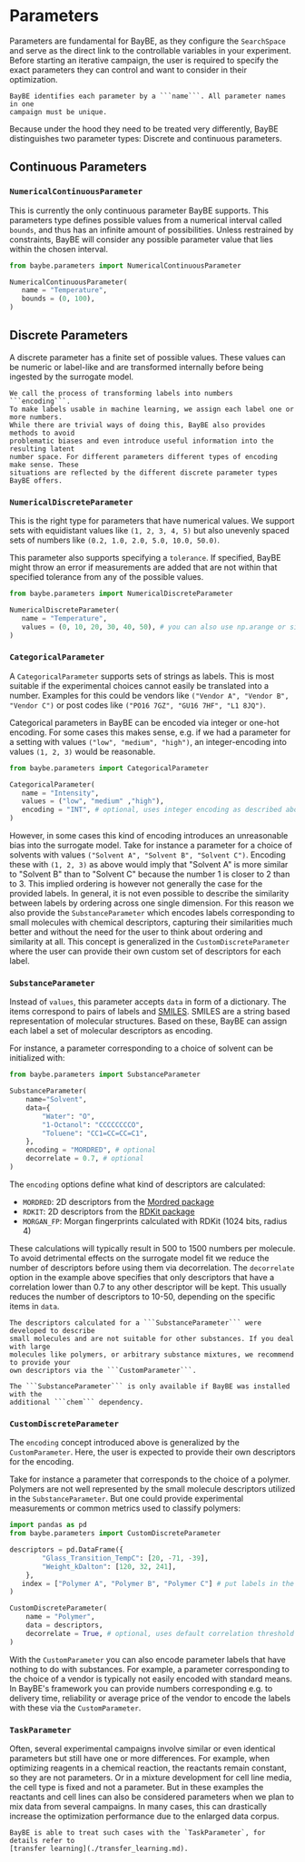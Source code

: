 # Parameters

Parameters are fundamental for BayBE, as they configure the ```SearchSpace``` and serve 
as the direct link to the controllable variables in your experiment. 
Before starting an iterative campaign, the user is required to specify the exact 
parameters they can control and want to consider in their optimization.

```{note}
BayBE identifies each parameter by a ```name```. All parameter names in one 
campaign must be unique.
```

Because under the hood they need to be treated very differently, BayBE distinguishes 
two parameter types: Discrete and continuous parameters.

## Continuous Parameters

### ```NumericalContinuousParameter```
This is currently the only continuous parameter BayBE supports. 
This parameters type defines possible values from a numerical interval called 
```bounds```, and thus has an infinite amount of possibilities. 
Unless restrained by constraints, BayBE will consider any possible parameter value that 
lies within the chosen interval.

```python
from baybe.parameters import NumericalContinuousParameter

NumericalContinuousParameter(
   name = "Temperature",
   bounds = (0, 100),
)
```

## Discrete Parameters
A discrete parameter has a finite set of possible values. 
These values can be numeric or label-like and are transformed internally before being 
ingested by the surrogate model.

```{note}
We call the process of transforming labels into numbers ```encoding```. 
To make labels usable in machine learning, we assign each label one or more numbers. 
While there are trivial ways of doing this, BayBE also provides methods to avoid 
problematic biases and even introduce useful information into the resulting latent 
number space. For different parameters different types of encoding make sense. These 
situations are reflected by the different discrete parameter types BayBE offers.
```

### ```NumericalDiscreteParameter```
This is the right type for parameters that have numerical values.
We support sets with equidistant values like ```(1, 2, 3, 4, 5)``` but also unevenly 
spaced sets of numbers like ```(0.2, 1.0, 2.0, 5.0, 10.0, 50.0)```.

This parameter also supports specifying a ```tolerance```. If specified, BayBE might 
throw an error if measurements are added that are not within that specified tolerance 
from any of the possible values.

```python
from baybe.parameters import NumericalDiscreteParameter

NumericalDiscreteParameter(
   name = "Temperature",
   values = (0, 10, 20, 30, 40, 50), # you can also use np.arange or similar to provide values
)
```

### ```CategoricalParameter```
A ```CategoricalParameter``` supports sets of strings as labels. 
This is most suitable if the experimental choices cannot easily be translated into a 
number. 
Examples for this could be vendors like ```("Vendor A", "Vendor B", "Vendor C")``` or 
post codes like ```("PO16 7GZ", "GU16 7HF", "L1 8JQ")```.

Categorical parameters in BayBE can be encoded via integer or one-hot encoding. For some
cases this makes sense, e.g. if we had a parameter for a setting with values 
```("low", "medium", "high")```, an integer-encoding into values ```(1, 2, 3)``` would 
be reasonable.

```python
from baybe.parameters import CategoricalParameter

CategoricalParameter(
   name = "Intensity",
   values = ("low", "medium" ,"high"),
   encoding = "INT", # optional, uses integer encoding as described above
)
```

However, in some cases this kind of encoding introduces an unreasonable bias into the 
surrogate model.
Take for instance a parameter for a choice of solvents with values 
```("Solvent A", "Solvent B", "Solvent C")```. Encoding these with ```(1, 2, 3)``` as 
above would imply that "Solvent A" is more similar to "Solvent B" than to "Solvent C" 
because the number 1 is closer to 2 than to 3. 
This implied ordering is however not generally the case for the provided labels.
In general, it is not even possible to describe the similarity between labels by 
ordering across one single dimension.
For this reason we also provide the ```SubstanceParameter``` which encodes labels 
corresponding to small molecules with chemical descriptors, capturing their similarities
much better and without the need for the user to think about ordering and similarity at 
all.
This concept is generalized in the ```CustomDiscreteParameter``` where the user can 
provide their own custom set of descriptors for each label.

### ```SubstanceParameter```
Instead of ```values```, this parameter accepts ```data``` in form of a dictionary. The 
items correspond to pairs of labels and [SMILES](https://en.wikipedia.org/wiki/Simplified_molecular-input_line-entry_system).
SMILES are a string based representation of molecular structures. 
Based on these, BayBE can assign each label a set of molecular descriptors as encoding.

For instance, a parameter corresponding to a choice of solvent can be initialized with:

```python
from baybe.parameters import SubstanceParameter

SubstanceParameter(
    name="Solvent",
    data={
        "Water": "O",
        "1-Octanol": "CCCCCCCCO",
        "Toluene": "CC1=CC=CC=C1",
    },
    encoding = "MORDRED", # optional
    decorrelate = 0.7, # optional
)
```

The ```encoding``` options define what kind of descriptors are calculated:
* ```MORDRED```: 2D descriptors from the [Mordred package](https://mordred-descriptor.github.io/documentation/master/)
* ```RDKIT```: 2D descriptors from the [RDKit package](https://www.rdkit.org/)
* ```MORGAN_FP```: Morgan fingerprints calculated with RDKit (1024 bits, radius 4)

These calculations will typically result in 500 to 1500 numbers per molecule.
To avoid detrimental effects on the surrogate model fit we reduce the number of 
descriptors before using them via decorrelation. 
The ```decorrelate``` option in the example above specifies that only descriptors that 
have a correlation lower than 0.7 to any other descriptor will be kept. 
This usually reduces the number of descriptors to 10-50, depending on the specific 
items in ```data```.

```{warning}
The descriptors calculated for a ```SubstanceParameter``` were developed to describe 
small molecules and are not suitable for other substances. If you deal with large 
molecules like polymers, or arbitrary substance mixtures, we recommend to provide your 
own descriptors via the ```CustomParameter```.
```

```{warning}
The ```SubstanceParameter``` is only available if BayBE was installed with the 
additional ```chem``` dependency.
```

### ```CustomDiscreteParameter```
The ```encoding``` concept introduced above is generalized by the 
```CustomParameter```.
Here, the user is expected to provide their own descriptors for the encoding.

Take for instance a parameter that corresponds to the choice of a polymer. Polymers are
not well represented by the small molecule descriptors utilized in the 
```SubstanceParameter```. 
But one could provide experimental measurements or common metrics used to classify 
polymers:

```python
import pandas as pd
from baybe.parameters import CustomDiscreteParameter

descriptors = pd.DataFrame({
        "Glass_Transition_TempC": [20, -71, -39],
        "Weight_kDalton": [120, 32, 241],
    }, 
   index = ["Polymer A", "Polymer B", "Polymer C"] # put labels in the index
)

CustomDiscreteParameter(
    name = "Polymer",
    data = descriptors,
    decorrelate = True, # optional, uses default correlation threshold of 0.7
)
```

With the ```CustomParameter``` you can also encode parameter labels that have nothing to do 
with substances. 
For example, a parameter corresponding to the choice of a vendor is typically not 
easily encoded with standard means.
In BayBE's framework you can provide numbers corresponding e.g. to delivery time, 
reliability or average price of the vendor to encode the labels with these via the 
```CustomParameter```.

### ```TaskParameter```
Often, several experimental campaigns involve similar or even identical parameters but 
still have one or more differences. 
For example, when optimizing reagents in a chemical reaction, the reactants remain 
constant, so they are not parameters. 
Or in a mixture development for cell line media, the cell type is fixed and not a 
parameter. 
But in these examples the reactants and cell lines can also be considered parameters 
when we plan to mix data from several campaigns. 
In many cases, this can drastically increase the optimization performance due to the 
enlarged data corpus.

```{seealso}
BayBE is able to treat such cases with the `TaskParameter`, for details refer to 
[transfer learning](./transfer_learning.md).
```